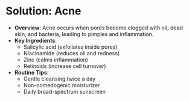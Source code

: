 # Solution: Acne
- **Overview**: Acne occurs when pores become clogged with oil, dead skin, and bacteria, leading to pimples and inflammation.
- **Key Ingredients**:
  - Salicylic acid (exfoliates inside pores)
  - Niacinamide (reduces oil and redness)
  - Zinc (calms inflammation)
  - Retinoids (increase cell turnover)
- **Routine Tips**:
  - Gentle cleansing twice a day
  - Non-comedogenic moisturizer
  - Daily broad-spectrum sunscreen
